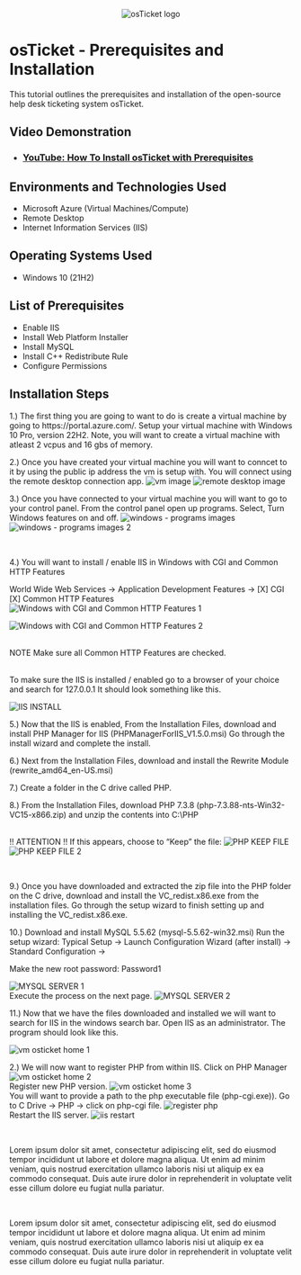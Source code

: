 <p align="center">
<img src="https://i.imgur.com/Clzj7Xs.png" alt="osTicket logo"/>
</p>

<h1>osTicket - Prerequisites and Installation</h1>
This tutorial outlines the prerequisites and installation of the open-source help desk ticketing system osTicket.<br />


<h2>Video Demonstration</h2>

- ### [YouTube: How To Install osTicket with Prerequisites](https://www.youtube.com)

<h2>Environments and Technologies Used</h2>

- Microsoft Azure (Virtual Machines/Compute)
- Remote Desktop
- Internet Information Services (IIS)

<h2>Operating Systems Used </h2>

- Windows 10</b> (21H2)

<h2>List of Prerequisites</h2>

- Enable IIS
- Install Web Platform Installer
- Install MySQL
- Install C++ Redistribute Rule
- Configure Permissions

<h2>Installation Steps</h2>

<p>
1.) The first thing you are going to want to do is create a virtual machine by going to https://portal.azure.com/. Setup your virtual machine with Windows 10 Pro, version 22H2. Note, you will want to create a virtual machine with atleast 2 vcpus and 16 gbs of memory.

2.) Once you have created your virtual machine you will want to conncet to it by using the public ip address the vm is setup with. You will connect using the remote desktop connection app.
  ![vm image](https://github.com/codeByKelvinn/osticket-prereqs/assets/110644520/5aa77554-bebc-43c0-be9a-68ec1edfd03f)
  ![remote desktop image](https://github.com/codeByKelvinn/osticket-prereqs/assets/110644520/33c3aaee-022e-40d3-8e75-4a34a19522c3)

</p>
<p>


3.) Once you have connected to your virtual machine you will want to go to your control panel. From the control panel open up programs. Select, Turn Windows features on and off.
![windows - programs images](https://github.com/codeByKelvinn/osticket-prereqs/assets/110644520/6f25089a-ae30-42d2-a38f-681a7cc0ea7c)
![windows - programs images 2](https://github.com/codeByKelvinn/osticket-prereqs/assets/110644520/8de18f83-f254-46c6-be7e-0e34392a731c)


</p>
<br />

<p>

  4.) You will want to install / enable IIS in Windows with CGI and Common HTTP Features

World Wide Web Services -> Application Development Features -> [X] CGI [X] Common HTTP Features
![Windows with CGI and Common HTTP Features 1](https://github.com/codeByKelvinn/osticket-prereqs/assets/110644520/2766e8ca-d9fe-4e12-9fa2-1ab6ffa864b4)

![Windows with CGI and Common HTTP Features 2](https://github.com/codeByKelvinn/osticket-prereqs/assets/110644520/464b9551-df70-4463-a8f3-7e9500f680ad)

<br />NOTE Make sure all Common HTTP Features are checked.

<br /> To make sure the IIS is installed / enabled go to a browser of your choice and search for 127.0.0.1 It should look something like this.

![IIS INSTALL](https://github.com/codeByKelvinn/osticket-prereqs/assets/110644520/65d2a8e0-0886-40a6-9a70-5c381f2c4f9f)


</p>
<p>
5.) Now that the IIS is enabled, From the Installation Files, download and install PHP Manager for IIS (PHPManagerForIIS_V1.5.0.msi) Go through the install wizard and complete the install.

6.) Next from the Installation Files, download and install the Rewrite Module (rewrite_amd64_en-US.msi)

7.) Create a folder in the C drive called PHP.

8.) From the Installation Files, download PHP 7.3.8 (php-7.3.88-nts-Win32-VC15-x866.zip) and unzip the contents into C:\PHP

<br />!! ATTENTION !! If this appears, choose to “Keep” the file:
![PHP KEEP FILE](https://github.com/codeByKelvinn/osticket-prereqs/assets/110644520/72da29fb-ed97-49b3-b35a-2d2b300b1fc8)
![PHP KEEP FILE 2](https://github.com/codeByKelvinn/osticket-prereqs/assets/110644520/55ed6049-e3ae-42b6-99f9-f942aaef867b)

</p>
<br />

<p>
9.) Once you have downloaded and extracted the zip file into the PHP folder on the C drive, download and install the VC_redist.x86.exe from the installation files. Go through the setup wizard to finish setting up and installing the VC_redist.x86.exe.

10.) Download and install MySQL 5.5.62 (mysql-5.5.62-win32.msi) Run the setup wizard: Typical Setup -> Launch Configuration Wizard (after install) -> Standard Configuration ->

Make the new root password: Password1

![MYSQL SERVER 1](https://github.com/codeByKelvinn/osticket-prereqs/assets/110644520/7d11f327-ea6e-41c1-9c9f-728c964f6f4a)
<br /> Execute the process on the next page.
![MYSQL SERVER 2](https://github.com/codeByKelvinn/osticket-prereqs/assets/110644520/d5467a90-11ad-4b68-8898-68ed08470017)
</p>
<p>
11.) Now that we have the files downloaded and installed we will want to search for IIS in the windows search bar. Open IIS as an administrator. The program should look like this.

![vm osticket home 1](https://github.com/codeByKelvinn/osticket-prereqs/assets/110644520/c33239cf-1d59-4588-8c75-4c859357c161)

2.) We will now want to register PHP from within IIS. Click on PHP Manager
![vm osticket home 2](https://github.com/codeByKelvinn/osticket-prereqs/assets/110644520/363b47a5-3b00-40ab-8cc3-0b661dd28f92)
<br />Register new PHP version.
![vm osticket home 3](https://github.com/codeByKelvinn/osticket-prereqs/assets/110644520/93b866a6-069b-49cb-a1da-5f571481ba9a)
<br />You will want to provide a path to the php executable file (php-cgi.exe)). Go to C Drive -> PHP -> click on php-cgi file.
![register php](https://github.com/codeByKelvinn/osticket-prereqs/assets/110644520/a7af460e-e363-47e8-a3bc-bd27de6cf3e0)
<br />Restart the IIS server.
![iis restart](https://github.com/codeByKelvinn/osticket-prereqs/assets/110644520/8a8f8fa4-abb7-4238-a4bd-8512e96fc7bf)


  
</p>
<br />


<p>
Lorem ipsum dolor sit amet, consectetur adipiscing elit, sed do eiusmod tempor incididunt ut labore et dolore magna aliqua. Ut enim ad minim veniam, quis nostrud exercitation ullamco laboris nisi ut aliquip ex ea commodo consequat. Duis aute irure dolor in reprehenderit in voluptate velit esse cillum dolore eu fugiat nulla pariatur.
</p>
<br />


<p>
Lorem ipsum dolor sit amet, consectetur adipiscing elit, sed do eiusmod tempor incididunt ut labore et dolore magna aliqua. Ut enim ad minim veniam, quis nostrud exercitation ullamco laboris nisi ut aliquip ex ea commodo consequat. Duis aute irure dolor in reprehenderit in voluptate velit esse cillum dolore eu fugiat nulla pariatur.
</p>
<br />
